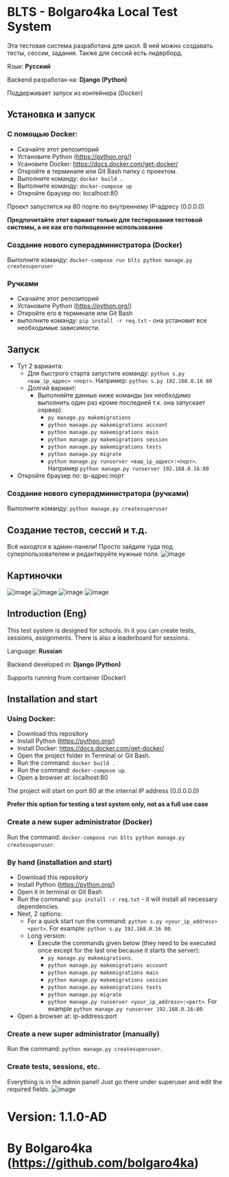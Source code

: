 # BLTS - Bolgaro4ka Local Test System

Эта тестовая система разработана для школ. В ней можно создавать тесты, сессии, задания. Также для сессий есть лидерборд.

Язык: **Русский**

Backend разработан на: **Django (Python)**

Поддерживает запуск из контейнера (Docker)

## Установка и запуск

### С помощью Docker:
- Скачайте этот репозиторий
- Установите Python (https://python.org/)
- Усановите Docker: https://docs.docker.com/get-docker/
- Откройте в терминале или Git Bash папку с проектом.
- Выполните команду: `docker build .`
- Выполните команду: `docker-compose up`
- Откройте браузер по: localhost:80

Проект запустится на 80 порте по внутреннему IP-адресу (0.0.0.0)

**Предпочитайте этот вариант только для тестирования тестовой системы, а не как его полноценное использование**

### Создание нового суперадминистратора (Docker)
Выполните команду: `docker-compose run blts python manage.py createsuperuser`

### Ручками
- Скачайте этот репозиторий
- Установите Python (https://python.org/)
- Откройте его в терминале или Git Bash
- выполните команду: `pip install -r req.txt` - она установит все необходимые зависимости.

## Запуск
- Тут 2 варианта:
  - Для быстрого старта запустите команду: `python s.py <ваш_ip_адрес> <порт>`. Например: `python s.py 192.168.0.16 80`
  - Долгий вариант:
      - Выполняйте данные ниже команды (их необходимо выполнить один раз кроме последней т.к. она запускает сервер):
          - `py manage.py makemigrations`
          - `python manage.py makemigrations account`
          - `python manage.py makemigrations main`
          - `python manage.py makemigrations session`
          - `python manage.py makemigrations tests`
          - `python manage.py migrate`
          - `python manage.py runserver <ваш_ip_адрес>:<порт>`. Например `python manage.py runserver 192.168.0.16:80`
- Откройте браузер по: ip-адрес:порт

### Создание нового суперадминистратора (ручками)
Выполните команду: `python manage.py createsuperuser`

## Создание тестов, сессий и т.д.
Всё находтся в админ-панели! Просто зайдите туда под суперпользователем и редактируйте нужные поля.
![image](https://github.com/bolgaro4ka/BLTS/assets/123888141/b346ec3a-fe34-4af8-b3de-1c67539f4b9a)

## Картиночки
![image](https://github.com/bolgaro4ka/BLTS/assets/123888141/c14ac17f-59cc-4036-8c7c-eb0c61cb1b5f)
![image](https://github.com/bolgaro4ka/BLTS/assets/123888141/742b8c85-dcca-4b2d-9fea-0862e8cfad62)
![image](https://github.com/bolgaro4ka/BLTS/assets/123888141/aa2ef3bd-5c38-4c26-af60-a9e249c65d91)
![image](https://github.com/bolgaro4ka/BLTS/assets/123888141/09ef5e22-5019-434f-a4b6-e20417fe2a03)


## Introduction (Eng)
This test system is designed for schools. In it you can create tests, sessions, assignments. There is also a leaderboard for sessions.

Language: **Russian**

Backend developed in: **Django (Python)**

Supports running from container (Docker)

## Installation and start

### Using Docker:
- Download this repository
- Install Python (https://python.org/)
- Install Docker: https://docs.docker.com/get-docker/
- Open the project folder in Terminal or Git Bash.
- Run the command: `docker build .`
- Run the command: `docker-compose up`.
- Open a browser at: localhost:80

The project will start on port 80 at the internal IP address (0.0.0.0.0)

**Prefer this option for testing a test system only, not as a full use case**

### Create a new super administrator (Docker)
Run the command: `docker-compose run blts python manage.py createsuperuser`.

### By hand (installation and start)
- Download this repository
- Install Python (https://python.org/)
- Open it in terminal or Git Bash
- Run the command: `pip install -r req.txt` - it will install all necessary dependencies.
- Next, 2 options:
  - For a quick start run the command: `python s.py <your_ip_address> <port>`. For example: `python s.py 192.168.0.16 80`.
  - Long version:
      - Execute the commands given below (they need to be executed once except for the last one because it starts the server):
          - `py manage.py makemigrations`.
          - `python manage.py makemigrations account`
          - `python manage.py makemigrations main`
          - `python manage.py makemigrations session`
          - `python manage.py makemigrations tests`
          - `python manage.py migrate`
          - `python manage.py runserver <your_ip_address>:<port>`. For example `python manage.py runserver 192.168.0.16:80`.
- Open a browser at: ip-address:port

### Create a new super administrator (manually)
Run the command: `python manage.py createsuperuser`.

### Create tests, sessions, etc.
Everything is in the admin panel! Just go there under superuser and edit the required fields.
![image](https://github.com/bolgaro4ka/BLTS/assets/123888141/b346ec3a-fe34-4af8-b3de-1c67539f4b9a)

# Version: 1.1.0-AD
# By Bolgaro4ka (https://github.com/bolgaro4ka)

